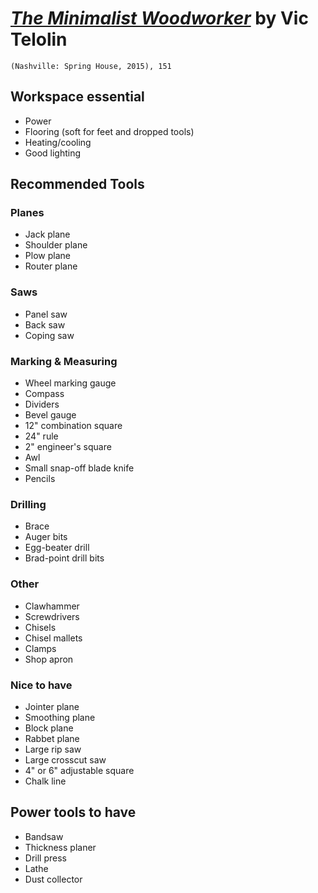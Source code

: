 
# [*The Minimalist Woodworker*](https://www.amazon.com/Minimalist-Woodworker-Essential-Tools-Building/dp/1940611350/ref=sr_1_1?keywords=the+minimalist+woodworker&qid=1583632850&sr=8-1) by Vic Telolin

`(Nashville: Spring House, 2015), 151`


## Workspace essential
- Power
- Flooring (soft for feet and dropped tools)
- Heating/cooling
- Good lighting

## Recommended Tools

### Planes
- Jack plane
- Shoulder plane
- Plow plane
- Router plane

### Saws
- Panel saw
- Back saw
- Coping saw

### Marking & Measuring
- Wheel marking gauge
- Compass
- Dividers
- Bevel gauge
- 12" combination square
- 24" rule
- 2" engineer's square
- Awl
- Small snap-off blade knife
- Pencils

### Drilling
- Brace
- Auger bits
- Egg-beater drill
- Brad-point drill bits

### Other
- Clawhammer
- Screwdrivers
- Chisels
- Chisel mallets
- Clamps
- Shop apron

### Nice to have
- Jointer plane
- Smoothing plane
- Block plane
- Rabbet plane
- Large rip saw
- Large crosscut saw
- 4" or 6" adjustable square
- Chalk line

## Power tools to have
- Bandsaw
- Thickness planer
- Drill press
- Lathe
- Dust collector